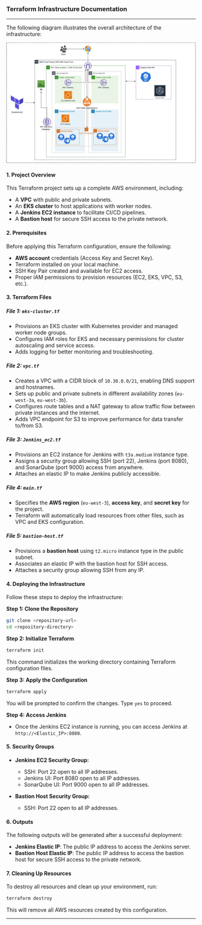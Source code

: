 ### Terraform Infrastructure Documentation

---
The following diagram illustrates the overall architecture of the infrastructure:

![Infrastructure Architecture](infra-architecture.jpg)

#### **1. Project Overview**
This Terraform project sets up a complete AWS environment, including:
- A **VPC** with public and private subnets.
- An **EKS cluster** to host applications with worker nodes.
- A **Jenkins EC2 instance** to facilitate CI/CD pipelines.
- A **Bastion host** for secure SSH access to the private network.

#### **2. Prerequisites**
Before applying this Terraform configuration, ensure the following:
- **AWS account** credentials (Access Key and Secret Key).
- Terraform installed on your local machine.
- SSH Key Pair created and available for EC2 access.
- Proper IAM permissions to provision resources (EC2, EKS, VPC, S3, etc.).

#### **3. Terraform Files**

##### **File 1: `eks-cluster.tf`**
- Provisions an EKS cluster with Kubernetes provider and managed worker node groups.
- Configures IAM roles for EKS and necessary permissions for cluster autoscaling and service access.
- Adds logging for better monitoring and troubleshooting.

##### **File 2: `vpc.tf`**
- Creates a VPC with a CIDR block of `10.30.0.0/21`, enabling DNS support and hostnames.
- Sets up public and private subnets in different availability zones (`eu-west-3a`, `eu-west-3b`).
- Configures route tables and a NAT gateway to allow traffic flow between private instances and the internet.
- Adds VPC endpoint for S3 to improve performance for data transfer to/from S3.

##### **File 3: `Jenkins_ec2.tf`**
- Provisions an EC2 instance for Jenkins with `t3a.medium` instance type.
- Assigns a security group allowing SSH (port 22), Jenkins (port 8080), and SonarQube (port 9000) access from anywhere.
- Attaches an elastic IP to make Jenkins publicly accessible.

##### **File 4: `main.tf`**
- Specifies the **AWS region** (`eu-west-3`), **access key**, and **secret key** for the project.
- Terraform will automatically load resources from other files, such as VPC and EKS configuration.

##### **File 5: `bastion-host.tf`**
- Provisions a **bastion host** using `t2.micro` instance type in the public subnet.
- Associates an elastic IP with the bastion host for SSH access.
- Attaches a security group allowing SSH from any IP.

#### **4. Deploying the Infrastructure**

Follow these steps to deploy the infrastructure:

**Step 1: Clone the Repository**
```bash
git clone <repository-url>
cd <repository-directory>
```

**Step 2: Initialize Terraform**
```bash
terraform init
```
This command initializes the working directory containing Terraform configuration files.

**Step 3: Apply the Configuration**
```bash
terraform apply
```
You will be prompted to confirm the changes. Type `yes` to proceed.

**Step 4: Access Jenkins**
- Once the Jenkins EC2 instance is running, you can access Jenkins at `http://<Elastic_IP>:8080`.

#### **5. Security Groups**

- **Jenkins EC2 Security Group:**
    - SSH: Port 22 open to all IP addresses.
    - Jenkins UI: Port 8080 open to all IP addresses.
    - SonarQube UI: Port 9000 open to all IP addresses.

- **Bastion Host Security Group:**
    - SSH: Port 22 open to all IP addresses.

#### **6. Outputs**

The following outputs will be generated after a successful deployment:
- **Jenkins Elastic IP**: The public IP address to access the Jenkins server.
- **Bastion Host Elastic IP**: The public IP address to access the bastion host for secure SSH access to the private network.

#### **7. Cleaning Up Resources**

To destroy all resources and clean up your environment, run:
```bash
terraform destroy
```
This will remove all AWS resources created by this configuration.

---

